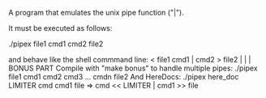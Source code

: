 A program that emulates the unix pipe function ("|").

It must be executed as follows:

  ./pipex file1 cmd1 cmd2 file2
  
and behave like the shell commmand line:
   < file1 cmd1 | cmd2 > file2
|
|
|
BONUS PART
Compile with "make bonus" to handle multiple pipes:
   ./pipex file1 cmd1 cmd2 cmd3 ... cmdn file2
And HereDocs:
  ./pipex here_doc LIMITER cmd cmd1 file  =>  cmd << LIMITER | cmd1 >> file
